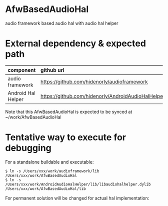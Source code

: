 # AfwBasedAudioHal

audio framework based audio hal with audio hal helper

# External dependency & expected path

| component | github url | expected path |
| :--- | :--- | :--- |
| audio framework | https://github.com/hidenorly/audioframework | ~/work/audioframework |
| Android Hal Helper | https://github.com/hidenorly/AndroidAudioHalHelper | ~/work/AndroidAudioHalHelper |


Note that this AfwBasedAudioHal is expected to be synced at ~/work/AfwBasedAudioHal

# Tentative way to execute for debugging

For a standalone buildable and executable:

```
$ ln -s /Users/xxx/work/audioframework/lib /Users/xxx/work/AfwBasedAudioHal
$ ln -s /Users/xxx/work/AndroidAudioHalHelper/lib/libaudiohalhelper.dylib /Users/xxx/work/AfwBasedAudioHal/lib
```

For permanent solution will be changed for actual hal implementation:

